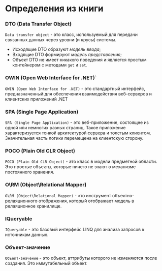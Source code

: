 # Определения из книги

### DTO (Data Transfer Object)

`Data transfer object` - это класс, используемый для передачи связанных данных через уровни (и ярусы) системы.

- Исходящие DTO образуют _модель ввода_;
- Входящие DTO формируют _модель представления_;
- Объект DTO не имеет никакого поведения и является простым контейнером с методами `get` и `set`.

### OWIN (Open Web Interface for .NET)`

`OWIN (Open Web Interface for .NET)` - это стандартный интерфейс, предназначенный для обеспечения взаимодействия веб-серверов и клиентских приложений .NET

### SPA (Single Page Application)

`SPA (Single Page Application)` - это веб-приложение, состоящее из одной или немногих разных страниц. Такое приложение характеризуется тонкой архитектурой сервера и толстым клиентом. Значительная часть логики перемещена на клиентскую сторону.

### POCO (Plain Old CLR Object)

`POCO (Plain Old CLR Object)` - это класс в модели предметной области. Это простые объекты, которые ничего не знают о механизме постоянного хранения.

### O\RM (Object\Relational Mapper)

`O\RM (Object\Relational Mapper)` - это инструмент объектно-релаяционного отображения, который отображает модель в релаяционное хранилище.

### IQueryable

`IQueryable` - это базовый интерфейс LINQ для анализа запросов к источникам данных.

### Объект-значение

`Объект-значение` - это объект, аттрибуты которого не изменяются после создания. Это иммутабельный объект.

